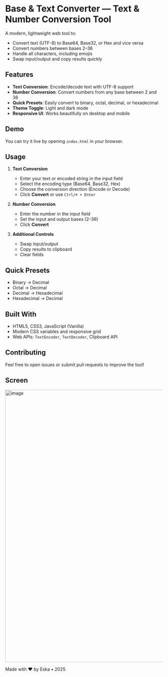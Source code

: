 # Base & Text Converter — Text & Number Conversion Tool

A modern, lightweight web tool to:

- Convert text (UTF-8) to Base64, Base32, or Hex and vice versa  
- Convert numbers between bases 2–36  
- Handle all characters, including emojis  
- Swap input/output and copy results quickly  

## Features

- **Text Conversion**: Encode/decode text with UTF-8 support  
- **Number Conversion**: Convert numbers from any base between 2 and 36  
- **Quick Presets**: Easily convert to binary, octal, decimal, or hexadecimal  
- **Theme Toggle**: Light and dark mode  
- **Responsive UI**: Works beautifully on desktop and mobile  

## Demo

You can try it live by opening `index.html` in your browser.

## Usage

1. **Text Conversion**  
   - Enter your text or encoded string in the input field  
   - Select the encoding type (Base64, Base32, Hex)  
   - Choose the conversion direction (Encode or Decode)  
   - Click **Convert** or use `Ctrl/⌘ + Enter`  

2. **Number Conversion**  
   - Enter the number in the input field  
   - Set the input and output bases (2–36)  
   - Click **Convert**  

3. **Additional Controls**  
   - Swap input/output  
   - Copy results to clipboard  
   - Clear fields  

## Quick Presets

- Binary → Decimal  
- Octal → Decimal  
- Decimal → Hexadecimal  
- Hexadecimal → Decimal  

## Built With

- HTML5, CSS3, JavaScript (Vanilla)  
- Modern CSS variables and responsive grid  
- Web APIs: `TextEncoder`, `TextDecoder`, Clipboard API  

## Contributing

Feel free to open issues or submit pull requests to improve the tool!

## Screen

<img width="1853" height="870" alt="image" src="https://github.com/user-attachments/assets/75bb463d-636b-45ac-9d9b-b75fd48bff1e" />


Made with ❤️ by Eska • 2025
